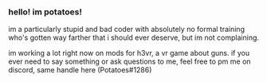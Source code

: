 ### hello! im potatoes!

im a particularly stupid and bad coder with absolutely no formal training who's gotten way farther that i should ever deserve, but im not complaining.

im working a lot right now on mods for h3vr, a vr game about guns. if you ever need to say something or ask questions to me, feel free to pm me on discord, same handle here (Potatoes#1286)
